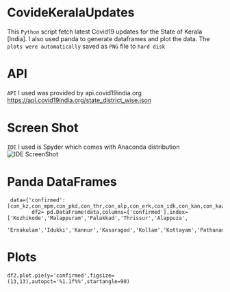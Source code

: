 # CovideKeralaUpdates
This `Python` script fetch latest Covid19 updates for the State of Kerala [India]. I also used panda to generate dataframes and plot the data. The `plots were automatically` saved as `PNG` file to `hard disk`

# API

`API` I used was provided by api.covid19india.org
  https://api.covid19india.org/state_district_wise.json 


# Screen Shot
`IDE` I used is Spyder which comes with Anaconda distribution
![IDE ScreenShot](https://github.com/manojap/CovideKeralaUpdates/blob/master/covidgithub.png)

# Panda DataFrames
``` 
 data={'confirmed':[con_kz,con_mpm,con_pkd,con_thr,con_alp,con_erk,con_idk,con_kan,con_kaz,con_kol,con_ktm,con_pat,con_wyd,con_tvm]}        
        df2= pd.DataFrame(data,columns=['confirmed'],index=['Kozhikode','Malappuram','Palakkad','Thrissur','Alappuza',
                          'Ernakulam','Idukki','Kannur','Kasaragod','Kollam','Kottayam','Pathanamthitta','Wayanad',"Thiruvananthapuram"])
 ```
 
 # Plots
 
 ````
 df2.plot.pie(y='confirmed',figsize=(13,13),autopct='%1.1f%%',startangle=90)
 ````
